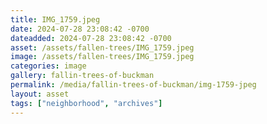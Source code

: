 ```yaml
---
title: IMG_1759.jpeg
date: 2024-07-28 23:08:42 -0700
dateadded: 2024-07-28 23:08:42 -0700
asset: /assets/fallen-trees/IMG_1759.jpeg
image: /assets/fallen-trees/IMG_1759.jpeg
categories: image
gallery: fallin-trees-of-buckman
permalink: /media/fallin-trees-of-buckman/img-1759-jpeg
layout: asset
tags: ["neighborhood", "archives"]
--- 
```

